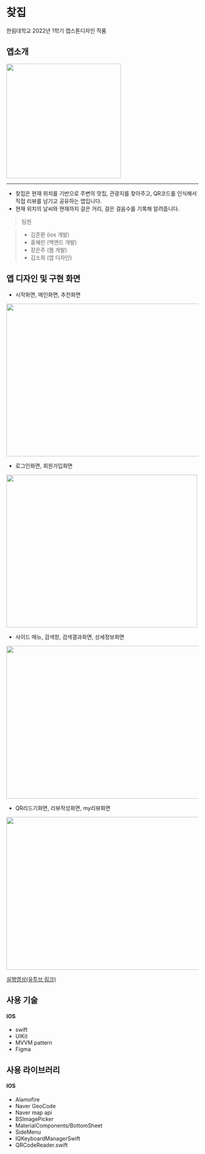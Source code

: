 # 찾집
한림대학교 2022년 1학기 캡스톤디자인 작품
## 앱소개
<img src = "https://user-images.githubusercontent.com/58679737/168637374-34b7a327-5efd-4318-a835-8d74e82c8e83.jpg" width="300" height="300"/>

---

+ 찾집은 현재 위치를 기반으로 주변의 맛집, 관광지를 찾아주고, QR코드를 인식해서 직접 리뷰를 남기고 공유하는 앱입니다.
+ 현재 위치의 날씨와 현재까지 걸은 거리, 걸은 걸음수를 기록해 알려줍니다.

> 팀원

> + 김준환 (ios 개발)
> + 홍혜린 (백엔드 개발)
> + 장은주 (웹 개발)
> + 김소희 (앱 디자인)

## 앱 디자인 및 구현 화면

+ 시작화면, 메인화면, 추천화면

<img src = "https://user-images.githubusercontent.com/58679737/168643281-27ba6cc0-e9d0-4a71-a344-fe125831577e.png" width="700" height="400"/>

+ 로그인화면, 회원가입화면
<img src = "https://user-images.githubusercontent.com/58679737/168644820-fd8e0769-3549-4538-90d3-dd2592034fc2.png" width="500" height="400"/>

+ 사이드 메뉴, 검색창, 검색결과화면, 상세정보화면
<img src = "https://user-images.githubusercontent.com/58679737/168644284-511318ef-481c-439d-a3f5-88e426de7b94.png" width="900" height="400"/>

+ QR리드기화면, 리뷰작성화면, my리뷰화면
<img src = "https://user-images.githubusercontent.com/58679737/168645247-f3130189-bd1a-4ad7-9c98-561715bed71e.png" width="700" height="400"/>

<a href = "https://youtu.be/yvfi9hZ3N4U"> 실행영상(유투브 링크) </a>


## 사용 기술
#### IOS
+ swift
+ UIKit
+ MVVM pattern
+ Figma

## 사용 라이브러리
#### IOS
+ Alamofire
+ Naver GeoCode
+ Naver map api
+ BSImagePicker
+ MaterialComponents/BottomSheet
+ SideMenu
+ IQKeyboardManagerSwift
+ QRCodeReader.swift
